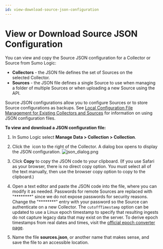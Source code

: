 ```yaml
---
id: view-download-source-json-configuration
---
```


# View or Download Source JSON Configuration

You can view and copy the Source JSON configuration for a Collector or
Source from Sumo Logic:

 * **Collectors** - the JSON file defines the set of Sources on the selected Collector.
 * **Sources** - the JSON file defines a single Source to use when managing a folder of multiple Sources or when uploading a new Source using the API.

Source JSON configurations allow you to configure Sources or to store
Source configurations as backups. See [Local Configuration File
Management for Existing Collectors and
Sources](Local-Configuration-File-Management-for-Existing-Collectors-and-Sources.md "Local Configuration File Management for Existing Collectors and Sources")
for information on using JSON configuration files.

**To view and download a JSON configuration file:**

1. In Sumo Logic select **Manage Data \> Collection \> Collection**. 

1. Click the  icon to the right of the Collector.   A dialog box opens to display the JSON configuration.   ![json_dialog.png](../../../static/img/Sources/03Use-JSON-to-Configure-Sources/Local-Configuration-File-Management/View-or-Download-Source-JSON-Configuration/api-usage-cloud-syslog.png)

1. Click **Copy** to copy the JSON code to your clipboard. (If you use Safari as your browser, there is no direct copy option. You must select all of the text manually, then use the browser copy option to copy to the clipboard.)

1. Open a text editor and paste the JSON code into the file, where you can modify it as needed.
 Passwords for remote Sources are replaced with "\*\*\*\*\*\*\*\*" since we do not expose passwords for security reasons. Change the "\*\*\*\*\*\*\*\*" entry with your password so the Source can authenticate on a new Collector.
 The `cutoffTimestamp` option can be updated to use a Linux epoch timestamp to specify that resulting ingests do not capture legacy data that may exist on the server. To derive epoch timestamps from real dates and times, visit the [official epoch converter page](https://www.epochconverter.com/ "https://www.epochconverter.com/").

1. Name the file **sources.json**, or another name that makes sense, and save the file to an accessible location. 

 
